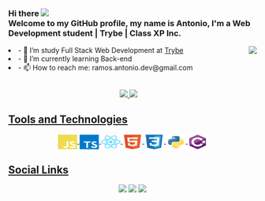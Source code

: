 <h3>
  Hi there <img src="https://raw.githubusercontent.com/kaueMarques/kaueMarques/master/hi.gif" width="20px">
  <br/>
  Welcome to my GitHub profile, my name is Antonio, I'm a Web Development student | Trybe | Class XP Inc.
</h3>


<div align="center">
  <img height="100px" align="right" src="https://theme.zdassets.com/theme_assets/9633455/9814df697eaf49815d7df109110815ff887b3457.png" />
  <div align="left" style="display: inline_block">
    <li>- 🔭 I’m study Full Stack Web Development at <a href="https://betrybe.com">Trybe</a></li>
    <li>- 🌱 I’m currently learning Back-end</li>
    <li>- 📫 How to reach me: ramos.antonio.dev@gmail.com</li>
  </div>
</div>

##
<div align="center">
  <div style="display: inline_block">
    <a href="https://github.com/ramos-antonio">
    <img height="170em" src="https://github-readme-stats.vercel.app/api?username=ramos-antonio&show_icons=true&theme=tokyonight&include_all_commits=true&count_private=true"/>
    <img height="100em" src="https://github-readme-stats.vercel.app/api/top-langs/?username=ramos-antonio&layout=compact&langs_count=7&theme=tokyonight"/>
  </div>
</div>


<h2>Tools and Technologies</h2>
<div align="center">
  <div style="display: inline_block">
    <img align="center" alt="Rafa-Js" height="30" width="40" src="https://raw.githubusercontent.com/devicons/devicon/master/icons/javascript/javascript-plain.svg">
    <img align="center" alt="Rafa-Ts" height="30" width="40" src="https://raw.githubusercontent.com/devicons/devicon/master/icons/typescript/typescript-plain.svg">
    <img align="center" alt="Rafa-React" height="30" width="40" src="https://raw.githubusercontent.com/devicons/devicon/master/icons/react/react-original.svg">
    <img align="center" alt="Rafa-HTML" height="30" width="40" src="https://raw.githubusercontent.com/devicons/devicon/master/icons/html5/html5-original.svg">
    <img align="center" alt="Rafa-CSS" height="30" width="40" src="https://raw.githubusercontent.com/devicons/devicon/master/icons/css3/css3-original.svg">
    <img align="center" alt="Rafa-Python" height="30" width="40" src="https://raw.githubusercontent.com/devicons/devicon/master/icons/python/python-original.svg">
    <img align="center" alt="Rafa-Csharp" height="30" width="40" src="https://raw.githubusercontent.com/devicons/devicon/master/icons/csharp/csharp-original.svg">
  </div>
</div>


<h2>Social Links</h2>
<div align="center">
  <div style="display: inline_block">
    <a href="https://instagram.com/acsramos01" target="_blank"><img src="https://img.shields.io/badge/-Instagram-%23E4405F?style=for-the-badge&logo=instagram&logoColor=white" target="_blank"></a>
    <a href = "mailto:ramos.antonio.dev@gmail.com"><img src="https://img.shields.io/badge/-Gmail-%23333?style=for-the-badge&logo=gmail&logoColor=white" target="_blank"></a>
    <a href="https://www.linkedin.com/in/antonio-carlos-ramos" target="_blank"><img src="https://img.shields.io/badge/-LinkedIn-%230077B5?style=for-the-badge&logo=linkedin&logoColor=white" target="_blank"></a>
  </div>
</div>  


 


<!--
**ramos-antonio/ramos-antonio** is a ✨ _special_ ✨ repository because its `README.md` (this file) appears on your GitHub profile.

Here are some ideas to get you started:

- 🔭 I’m currently working on ...
- 🌱 I’m currently learning ...
- 👯 I’m looking to collaborate on ...
- 🤔 I’m looking for help with ...
- 💬 Ask me about ...
- 📫 How to reach me: ...
- 😄 Pronouns: ...
- ⚡ Fun fact: ...
-->
